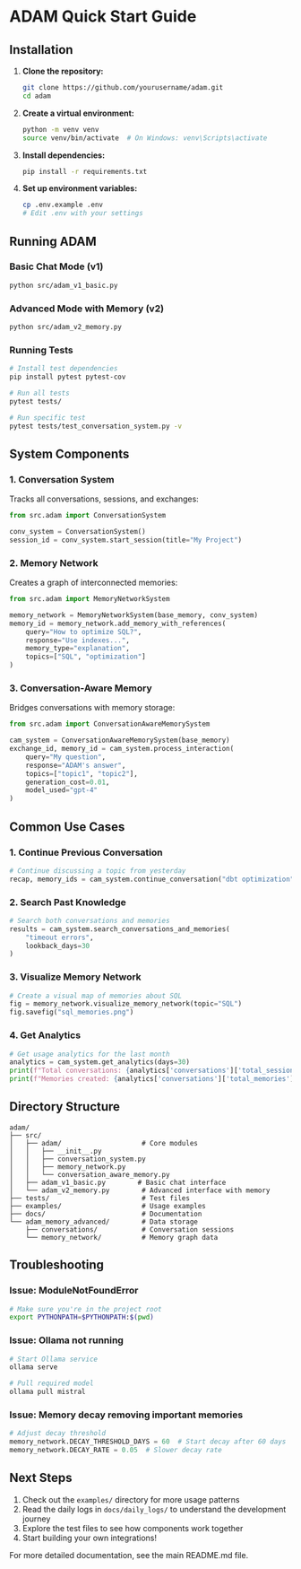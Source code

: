 # ADAM Quick Start Guide

## Installation

1. **Clone the repository:**
   ```bash
   git clone https://github.com/yourusername/adam.git
   cd adam
   ```

2. **Create a virtual environment:**
   ```bash
   python -m venv venv
   source venv/bin/activate  # On Windows: venv\Scripts\activate
   ```

3. **Install dependencies:**
   ```bash
   pip install -r requirements.txt
   ```

4. **Set up environment variables:**
   ```bash
   cp .env.example .env
   # Edit .env with your settings
   ```

## Running ADAM

### Basic Chat Mode (v1)
```bash
python src/adam_v1_basic.py
```

### Advanced Mode with Memory (v2)
```bash
python src/adam_v2_memory.py
```

### Running Tests
```bash
# Install test dependencies
pip install pytest pytest-cov

# Run all tests
pytest tests/

# Run specific test
pytest tests/test_conversation_system.py -v
```

## System Components

### 1. Conversation System
Tracks all conversations, sessions, and exchanges:
```python
from src.adam import ConversationSystem

conv_system = ConversationSystem()
session_id = conv_system.start_session(title="My Project")
```

### 2. Memory Network
Creates a graph of interconnected memories:
```python
from src.adam import MemoryNetworkSystem

memory_network = MemoryNetworkSystem(base_memory, conv_system)
memory_id = memory_network.add_memory_with_references(
    query="How to optimize SQL?",
    response="Use indexes...",
    memory_type="explanation",
    topics=["SQL", "optimization"]
)
```

### 3. Conversation-Aware Memory
Bridges conversations with memory storage:
```python
from src.adam import ConversationAwareMemorySystem

cam_system = ConversationAwareMemorySystem(base_memory)
exchange_id, memory_id = cam_system.process_interaction(
    query="My question",
    response="ADAM's answer",
    topics=["topic1", "topic2"],
    generation_cost=0.01,
    model_used="gpt-4"
)
```

## Common Use Cases

### 1. Continue Previous Conversation
```python
# Continue discussing a topic from yesterday
recap, memory_ids = cam_system.continue_conversation("dbt optimization")
```

### 2. Search Past Knowledge
```python
# Search both conversations and memories
results = cam_system.search_conversations_and_memories(
    "timeout errors",
    lookback_days=30
)
```

### 3. Visualize Memory Network
```python
# Create a visual map of memories about SQL
fig = memory_network.visualize_memory_network(topic="SQL")
fig.savefig("sql_memories.png")
```

### 4. Get Analytics
```python
# Get usage analytics for the last month
analytics = cam_system.get_analytics(days=30)
print(f"Total conversations: {analytics['conversations']['total_sessions']}")
print(f"Memories created: {analytics['conversations']['total_memories']}")
```

## Directory Structure
```
adam/
├── src/
│   ├── adam/                    # Core modules
│   │   ├── __init__.py
│   │   ├── conversation_system.py
│   │   ├── memory_network.py
│   │   └── conversation_aware_memory.py
│   ├── adam_v1_basic.py        # Basic chat interface
│   └── adam_v2_memory.py        # Advanced interface with memory
├── tests/                       # Test files
├── examples/                    # Usage examples
├── docs/                        # Documentation
└── adam_memory_advanced/        # Data storage
    ├── conversations/           # Conversation sessions
    └── memory_network/          # Memory graph data
```

## Troubleshooting

### Issue: ModuleNotFoundError
```bash
# Make sure you're in the project root
export PYTHONPATH=$PYTHONPATH:$(pwd)
```

### Issue: Ollama not running
```bash
# Start Ollama service
ollama serve

# Pull required model
ollama pull mistral
```

### Issue: Memory decay removing important memories
```python
# Adjust decay threshold
memory_network.DECAY_THRESHOLD_DAYS = 60  # Start decay after 60 days
memory_network.DECAY_RATE = 0.05  # Slower decay rate
```

## Next Steps

1. Check out the `examples/` directory for more usage patterns
2. Read the daily logs in `docs/daily_logs/` to understand the development journey
3. Explore the test files to see how components work together
4. Start building your own integrations!

For more detailed documentation, see the main README.md file.